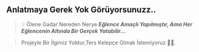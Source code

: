 ## Anlatmaya Gerek Yok Görüyorsunuzz..

> 💡 Ölene Gadar Nereden Nerye
> ***Eğlence Amaçlı Yapılmıştır, Ama Her Eğlencenin Altında Bir Gerçek Yatabilir...***

> Projeyle Bir İlgimiz Yoktur,Ters Kelepçe Olmak İstemiyoruz 🤲🙏.

